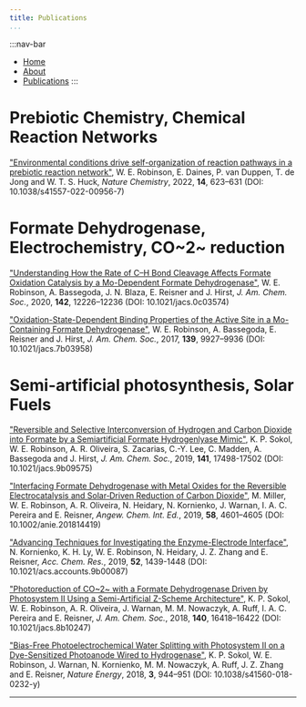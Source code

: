 ```yaml
---
title: Publications
...
```


:::nav-bar
- [Home](index.html)
- [About](about.html)
- [Publications](publications.html)
:::

# Prebiotic Chemistry, Chemical Reaction Networks

["Environmental conditions drive self-organization of reaction pathways in a prebiotic reaction network"](https://doi.org/10.1038%2Fs41557-022-00956-7), W. E. Robinson, E. Daines, P. van Duppen, T. de Jong and W. T. S. Huck, *Nature Chemistry*, 2022, **14**, 623–631 (DOI: 10.1038/s41557-022-00956-7)

# Formate Dehydrogenase, Electrochemistry, CO~2~ reduction

["Understanding How the Rate of C–H Bond Cleavage Affects Formate Oxidation Catalysis by a Mo-Dependent Formate Dehydrogenase"](https://doi.org/10.1021%2Fjacs.0c03574), W. E. Robinson, A. Bassegoda, J. N. Blaza, E. Reisner and J. Hirst, *J. Am. Chem. Soc.*, 2020, **142**, 12226–12236 (DOI: 10.1021/jacs.0c03574)

["Oxidation-State-Dependent Binding Properties of the Active Site in a Mo-Containing Formate Dehydrogenase"](https://pubs.acs.org/doi/10.1021/jacs.7b03958), W. E. Robinson, A. Bassegoda, E. Reisner and J. Hirst, *J. Am. Chem. Soc.*, 2017, **139**, 9927–9936 (DOI: 10.1021/jacs.7b03958)

# Semi-artificial photosynthesis, Solar Fuels

["Reversible and Selective Interconversion of Hydrogen and Carbon Dioxide into Formate by a Semiartificial Formate Hydrogenlyase Mimic"](https://doi.org/10.1021%2Fjacs.9b09575), K. P. Sokol, W. E. Robinson, A. R. Oliveira, S. Zacarias, C.-Y. Lee, C. Madden, A. Bassegoda and J. Hirst, *J. Am. Chem. Soc.*, 2019, **141**, 17498-17502 (DOI: 10.1021/jacs.9b09575)

["Interfacing Formate Dehydrogenase with Metal Oxides for the Reversible Electrocatalysis and Solar‐Driven Reduction of Carbon Dioxide"](https://onlinelibrary.wiley.com/doi/10.1002/anie.201814419), M. Miller, W. E. Robinson, A. R. Oliveira, N. Heidary, N. Kornienko, J. Warnan, I. A. C. Pereira and E. Reisner, *Angew. Chem. Int. Ed.*, 2019, **58**, 4601–4605 (DOI: 10.1002/anie.201814419)

["Advancing Techniques for Investigating the Enzyme-Electrode Interface"](https://doi.org/10.1021%2Facs.accounts.9b00087), N. Kornienko, K. H. Ly, W. E. Robinson, N. Heidary, J. Z. Zhang and E. Reisner, *Acc. Chem. Res.*, 2019, **52**, 1439-1448 (DOI: 10.1021/acs.accounts.9b00087)

["Photoreduction of CO~2~ with a Formate Dehydrogenase Driven by Photosystem II Using a Semi-Artificial Z-Scheme Architecture"](https://pubs.acs.org/doi/10.1021/jacs.8b10247), K. P. Sokol, W. E. Robinson, A. R. Oliveira, J. Warnan, M. M. Nowaczyk, A. Ruff, I. A. C. Pereira and E. Reisner, *J. Am. Chem. Soc.*, 2018, **140**, 16418–16422 (DOI: 10.1021/jacs.8b10247)

["Bias-Free Photoelectrochemical Water Splitting with Photosystem II on a Dye-Sensitized Photoanode Wired to Hydrogenase"](https://doi.org/10.1038%2Fs41560-018-0232-y), K. P. Sokol, W. E. Robinson, J. Warnan, N. Kornienko, M. M. Nowaczyk, A. Ruff, J. Z. Zhang and E. Reisner, *Nature Energy*, 2018, **3**, 944–951 (DOI: 10.1038/s41560-018-0232-y)

---
